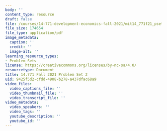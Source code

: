 ```yaml
---
body: ''
content_type: resource
draft: false
file: /courses/14-771-development-economics-fall-2021/mit14_771f21_pset2.pdf
file_size: 174654
file_type: application/pdf
image_metadata:
  caption: ''
  credit: ''
  image-alt: ''
learning_resource_types:
- Problem Sets
license: https://creativecommons.org/licenses/by-nc-sa/4.0/
resourcetype: Document
title: 14.771 Fall 2021 Problem Set 2
uid: 9425f5d2-cfdd-4908-b278-a437dfac68a9
video_files:
  video_captions_file: ''
  video_thumbnail_file: ''
  video_transcript_file: ''
video_metadata:
  video_speakers: ''
  video_tags: ''
  youtube_description: ''
  youtube_id: ''
---
```

